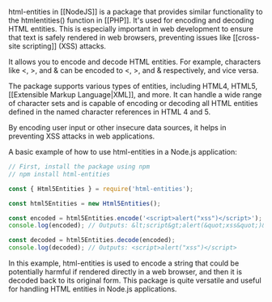 html-entities in [[NodeJS]] is a package that provides similar functionality to the htmlentities() function in [[PHP]]. It's used for encoding and decoding HTML entities. This is especially important in web development to ensure that text is safely rendered in web browsers, preventing issues like [[cross-site scripting]] (XSS) attacks.

It allows you to encode and decode HTML entities. For example, characters like <, >, and & can be encoded to <, >, and & respectively, and vice versa.

The package supports various types of entities, including HTML4, HTML5, [[Extensible Markup Language|XML]], and more. It can handle a wide range of character sets and is capable of encoding or decoding all HTML entities defined in the named character references in HTML 4 and 5.

By encoding user input or other insecure data sources, it helps in preventing XSS attacks in web applications.

A basic example of how to use html-entities in a Node.js application:

```javascript
// First, install the package using npm
// npm install html-entities

const { Html5Entities } = require('html-entities');

const html5Entities = new Html5Entities();

const encoded = html5Entities.encode('<script>alert("xss")</script>');
console.log(encoded); // Outputs: &lt;script&gt;alert(&quot;xss&quot;)&lt;/script&gt;

const decoded = html5Entities.decode(encoded);
console.log(decoded); // Outputs: <script>alert("xss")</script>
```

In this example, html-entities is used to encode a string that could be potentially harmful if rendered directly in a web browser, and then it is decoded back to its original form. This package is quite versatile and useful for handling HTML entities in Node.js applications.